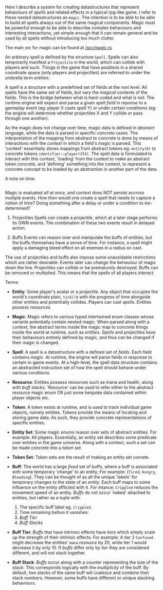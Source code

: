 Here I describe a system for creating datastructures that represent behaviours of _spells_ and related effects in a typical rpg-like game. I refer to these nested datastructures as `magic`. The intention is to be able to be able to build all spells always out of the same magical components. Magic must be powerful enough to be able to describe complex behaviours and interesting interactions, yet simple enough that it can remain general and be used by all spells without introducing too much clutter.

The main src for magic can be found at [/src/magic.rs](https://github.com/sirkibsirkib/spellcraft/blob/master/src/magic.rs)

An arbitrary spell is defined by the structure `Spell`. Spells can also temporarily manifest a `Projectile` in the world, which can collide with players and such. Things in the game that have positions in a shared coordinate space (only players and projectiles) are referred to under the umbrella term _entities_.

A spell is a structure with a predefined set of fields at the root level. All spells have the same set of fields, but vary the _magical_ contents of the fields. This is the bridge between what is hard-coded and what is not: The runtime engine will expect and parse a given spell _field_ in reponse to a gameplay event (eg: player X casts spell Y) or under certain conditions (eg: the engine will determine whether projectiles X and Y collide or pass through one another).

As the magic does not change over time, magic data is defined in _abstract_ language, while the data is parsed in specific _concrete_ cases. The interpretation of the mapping from abstract to concrete is done by means of interactions with the _context_ in which a field's magic is parsed. This 'context' essentially stores mappings from abstract tokens eg: `entity(0)` to concrete tokens `identifier::player(374)`. The spell data is formulated to interact with this context, 'loading' from the context to make an abstract token concrete, and 'defining' something into the context, to represent a concrete concept to be loaded by an abstraction in another part of the data.

A note on time:
##
Magic is evaluated _all at once_, and context does NOT persist accross multiple events. How then would one create a spell that needs to capture a notion of time? Doing something after a delay or under a condition to-be-determined?
1. Projectiles
Spells can create a projectile, which at a later stage performs its OWN events. The combination of these two events result in delayed action.

1. Buffs
Events can reason over and manipulate the buffs of entities, but the buffs themselves have a sense of time. For instance, a spell might apply a damaging bleed effect on all enemies in a radius on cast.

The use of projectiles and buffs also impose some unavoidable restrictions which are rather desirable: Events later can _change_ the behaviour of magic down the line. Projectiles can collide or be prematurely destroyed. Buffs can be removed or multiplied. This means that the spells of all players _interact_.


Terms:

* __Entity__:
Some player's avatar or a projectile. Any object that occupies the world's coordinate plain, `tick()`s with the progress of time alongside other entities and potentially collides. Players can cast _spells_. Entities possess _resources_.

* __Magic__:
Magic refers to various typed intertwined enum classes whose variants potentially contain nested magic. When parsed along with a _context_, the abstract terms inside the magic map to concrete things inside the world at runtime, such as _entities_. _Spells_ and projectiles have their behaviours entirely defined by magic, and thus can be changed if their magic is changed.


* __Spell__:
A spell is a datastructure with a defined set of _fields_. Each field contains _magic_. At runtime, the engine will parse fields in response to certain in-game events. At a high-level, the spell data structure contains an abstracted instruction set of how the spell should behave under various conditions.

* __Resource__:
Entities possess resources such as mana and health, along with _buff stacks_. 'Resource' can be used to refer either to the abstract resource magic enum OR just some bespoke data contained within player objects etc.

* __Token__:
A token exists at runtime, and is used to track individual game objects, namely entities. Tokens provide the means of locating and storing game data. As such, they provide concrete representations of specific entities.

* __Entity Set__:
Some magic enums reason over sets of abstract entities. For example: All players. Essentially, an entity set describes some predicate over entities in the game universe. Along with a context, such a set can be made concrete into a _token set_.

* __Token Set__:
Token sets are the result of making an entity set conrete.

* __Buff__:
The world has a large _fixed_ set of buffs, where a buff is associated with some temporary 'change' to an entity; For example: {`Tired`, `Hungry`, `Bleeding`}. They can be thought of as all the unique 'labels' for temporary changes to the state of an _entity_. Each buff maps to some influence on the entity afflicted with it. For intance: `Crippled` reduces the movement speed of an entity. _Buffs_ do not occur 'naked' attached to entities, but rather as a tuple with:
    1. The specific buff label eg. `Crippled`.
    1. Time remaining before it vanishes.
    1. _Buff Tier_
    1. _Buff Stacks_

* __Buff Tier__:
_Buffs_ that have intrinsic effects have _tiers_ which simply scale up the strength of their intrinsic effects. For example: A tier 2 `Confused` might decrease the entities' `mana` _resource_ by 20, while tier 1 would decrease it by only 10. If _buffs_ differ only by _tier_ they are considered different, and will not stack together.

* __Buff Stack__:
_Buffs_ occur along with a counter representing the size of the _stack_. This corresponds logically with the _multiplicity_ of the buff. By default, two stacks of the same buff will coalesce and combine their stack numbers. However, some buffs have different or unique stacking behaviours.

